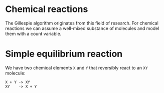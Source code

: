 # Chemical reactions

The Gillespie algorithm originates from this field of research. For chemical reactions we can assume a well-mixed
substance of molecules and model them with a count variable.

# Simple equilibrium reaction

We have two chemical elements `X` and `Y` that reversibly react to an `XY` molecule:

```
X + Y -> XY
XY    -> X + Y
```
